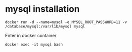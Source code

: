 # mysql installation

```
docker run -d --name=mysql -e MYSQL_ROOT_PASSWORD=11 -v /database/mysql:/var/lib/mysql mysql
```
Enter in docker container

```
docker exec -it mysql bash
```
